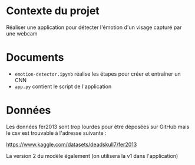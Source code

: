 # Contexte du projet

Réaliser une application pour détecter l'émotion d'un visage capturé par une webcam

# Documents

- `emotion-detector.ipynb` réalise les étapes pour créer et entraîner un CNN
- `app.py` contient le script de l'application

# Données

Les données fer2013 sont trop lourdes pour être déposées sur GitHub mais le csv est trouvable à l'adresse suivante :

https://www.kaggle.com/datasets/deadskull7/fer2013

La version 2 du modèle également (on utilisera la v1 dans l'application)

